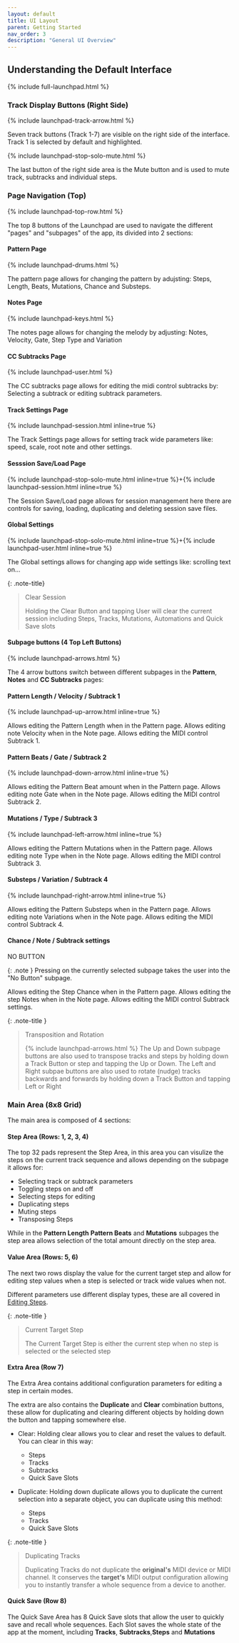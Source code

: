 ```yaml
---
layout: default
title: UI Layout
parent: Getting Started
nav_order: 3
description: "General UI Overview"
---
```

## Understanding the Default Interface

{% include full-launchpad.html %}

### Track Display Buttons (Right Side)

{% include launchpad-track-arrow.html %}

Seven track buttons (Track 1-7) are visible on the right side of the interface. Track 1 is selected by default and highlighted.

{% include launchpad-stop-solo-mute.html %}

The last button of the right side area is the Mute button and is used to mute track, subtracks and individual steps.

### Page Navigation (Top)

{% include launchpad-top-row.html %}

The top 8 buttons of the Launchpad are used to navigate the different "pages" and "subpages" of the app, its divided into 2 sections:

#### Pattern Page

{% include launchpad-drums.html %}

The pattern page allows for changing the pattern by adujsting: Steps, Length, Beats, Mutations, Chance and Substeps.

#### Notes Page

{% include launchpad-keys.html %}

The notes page allows for changing the melody by adjusting: Notes, Velocity, Gate, Step Type and Variation

#### CC Subtracks Page

{% include launchpad-user.html %}

The CC subtracks page allows for editing the midi control subtracks by: Selecting a subtrack or editing subtrack parameters.

#### Track Settings Page

{% include launchpad-session.html inline=true %}

The Track Settings page allows for setting track wide parameters like: speed, scale, root note and other settings.

#### Sesssion Save/Load Page

{% include launchpad-stop-solo-mute.html inline=true %}+{% include launchpad-session.html inline=true %}

The Session Save/Load page allows for session management here there are controls for saving, loading, duplicating and deleting session save files.

#### Global Settings

{% include launchpad-stop-solo-mute.html inline=true %}+{% include launchpad-user.html inline=true %}

The Global settings allows for changing app wide settings like: scrolling text on...

{: .note-title}
> Clear Session
>
> Holding the Clear Button and tapping User will clear the current session including Steps, Tracks, Mutations, Automations and Quick Save slots

#### Subpage buttons (4 Top Left Buttons)

{% include launchpad-arrows.html %}

The 4 arrow buttons switch between different subpages in the **Pattern**, **Notes** and **CC Subtracks** pages:

#### Pattern Length / Velocity / Subtrack 1

{% include launchpad-up-arrow.html inline=true %}

Allows editing the Pattern Length when in the Pattern page.
Allows editing note Velocity when in the Note page.
Allows editing the MIDI control Subtrack 1.

#### Pattern Beats / Gate / Subtrack 2

{% include launchpad-down-arrow.html inline=true %}

Allows editing the Pattern Beat amount when in the Pattern page.
Allows editing note Gate when in the Note page.
Allows editing the MIDI control Subtrack 2.

#### Mutations / Type / Subtrack 3

{% include launchpad-left-arrow.html inline=true %}

Allows editing the Pattern Mutations when in the Pattern page.
Allows editing note Type when in the Note page.
Allows editing the MIDI control Subtrack 3.

#### Substeps / Variation / Subtrack 4

{% include launchpad-right-arrow.html inline=true %}

Allows editing the Pattern Substeps when in the Pattern page.
Allows editing note Variations when in the Note page.
Allows editing the MIDI control Subtrack 4.

#### Chance / Note / Subtrack settings

NO BUTTON

{: .note }
Pressing on the currently selected subpage takes the user into the "No Button" subpage.

Allows editing the Step Chance when in the Pattern page.
Allows editing the step Notes when in the Note page.
Allows editing the MIDI control Subtrack settings.

{: .note-title }
> Transposition and Rotation
>
> {% include launchpad-arrows.html %}
> The Up and Down subpage buttons are also used to transpose tracks and steps by holding down a Track Button or step and tapping the Up or Down.
> The Left and Right subpae buttons are also used to rotate (nudge) tracks backwards and forwards by holding down a Track Button and tapping Left or Right

### Main Area (8x8 Grid)

The main area is composed of 4 sections:

#### Step Area (Rows: 1, 2, 3, 4)

The top 32 pads represent the Step Area, in this area you can visulize the steps on the current track sequence and allows depending on the subpage it allows for:

- Selecting track or subtrack parameters
- Toggling steps on and off
- Selecting steps for editing
- Duplicating steps
- Muting steps
- Transposing Steps

While in the **Pattern Length** **Pattern Beats** and **Mutations** subpages the step area allows selection of the total amount directly on the step area.

#### Value Area (Rows: 5, 6)

The next two rows display the value for the current target step and allow for editing step values when a step is selected or track wide values when not.

Different parameters use different display types, these are all covered in [Editing Steps](../sequencer/basic-editing.md).

{: .note-title }
> Current Target Step
>
> The Current Target Step is either the current step when no step is selected or the selected step

#### Extra Area (Row 7)

The Extra Area contains additional configuration parameters for editing a step in certain modes.

The extra are also contains the **Duplicate** and **Clear** combination buttons, these allow for duplicating and clearing different objects by holding down the button and tapping somewhere else.

- Clear: Holding clear allows you to clear and reset the values to default. You can clear in this way:
  - Steps
  - Tracks
  - Subtracks
  - Quick Save Slots

- Duplicate: Holding down duplicate allows you to duplicate the current selection into a separate object, you can duplicate using this method:
  - Steps
  - Tracks
  - Quick Save Slots

{: .note-title }
> Duplicating Tracks
>
> Duplicating Tracks do not duplicate the **original's** MIDI device or MIDI channel.
> It conserves the **target's** MIDI output configuration allowing you to instantly transfer a whole sequence from a device to another.

#### Quick Save (Row 8)

The Quick Save Area has 8 Quick Save slots that allow the user to quickly save and recall whole sequences.
Each Slot saves the whole state of the app at the moment, including **Tracks**, **Subtracks**,**Steps** and **Mutations**
